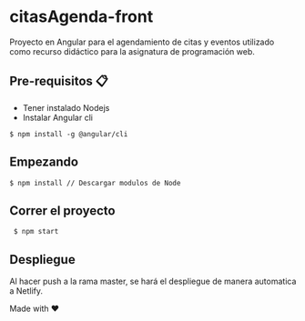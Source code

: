 # citasAgenda-front

Proyecto en Angular para el agendamiento de citas y eventos utilizado como recurso didáctico para la asignatura de programación web.

## Pre-requisitos 📋

- Tener instalado Nodejs
- Instalar Angular cli

``
  $ npm install -g @angular/cli
``

##  Empezando 
``
  $ npm install // Descargar modulos de Node
``

## Correr el proyecto 
`` 
  $ npm start
``

## Despliegue

Al hacer push a la rama master, se hará el despliegue de manera automatica a Netlify.


Made with ❤
